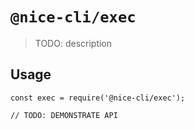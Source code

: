 # `@nice-cli/exec`

> TODO: description

## Usage

```
const exec = require('@nice-cli/exec');

// TODO: DEMONSTRATE API
```
